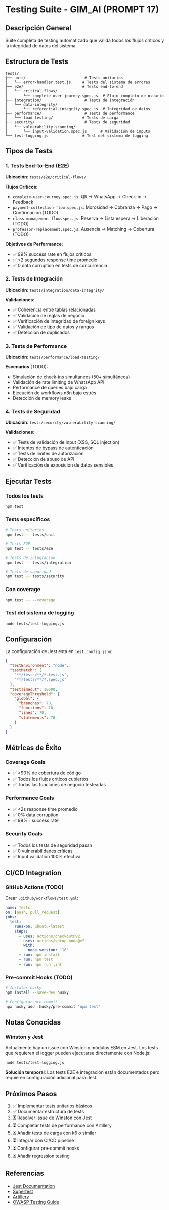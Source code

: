 # Testing Suite - GIM_AI (PROMPT 17)

## Descripción General

Suite completa de testing automatizado que valida todos los flujos críticos y la integridad de datos del sistema.

## Estructura de Tests

```
tests/
├── unit/                          # Tests unitarios
│   └── error-handler.test.js     # Tests del sistema de errores
├── e2e/                          # Tests end-to-end
│   └── critical-flows/
│       └── complete-user-journey.spec.js  # Flujo completo de usuario
├── integration/                   # Tests de integración
│   └── data-integrity/
│       └── referential-integrity.spec.js  # Integridad de datos
├── performance/                   # Tests de performance
│   └── load-testing/             # Tests de carga
├── security/                      # Tests de seguridad
│   └── vulnerability-scanning/
│       └── input-validation.spec.js      # Validación de inputs
└── test-logging.js               # Test del sistema de logging
```

## Tipos de Tests

### 1. Tests End-to-End (E2E)

**Ubicación**: `tests/e2e/critical-flows/`

**Flujos Críticos**:
- `complete-user-journey.spec.js`: QR → WhatsApp → Check-in → Feedback
- `payment-collection-flow.spec.js`: Morosidad → Cobranza → Pago → Confirmación (TODO)
- `class-management-flow.spec.js`: Reserva → Lista espera → Liberación (TODO)
- `professor-replacement.spec.js`: Ausencia → Matching → Cobertura (TODO)

**Objetivos de Performance**:
- ✅ 99% success rate en flujos críticos
- ✅ <2 segundos response time promedio
- ✅ 0 data corruption en tests de concurrencia

### 2. Tests de Integración

**Ubicación**: `tests/integration/data-integrity/`

**Validaciones**:
- ✅ Coherencia entre tablas relacionadas
- ✅ Validación de reglas de negocio
- ✅ Verificación de integridad de foreign keys
- ✅ Validación de tipo de datos y rangos
- ✅ Detección de duplicados

### 3. Tests de Performance

**Ubicación**: `tests/performance/load-testing/`

**Escenarios** (TODO):
- Simulación de check-ins simultáneos (50+ simultáneos)
- Validación de rate limiting de WhatsApp API
- Performance de queries bajo carga
- Ejecución de workflows n8n bajo estrés
- Detección de memory leaks

### 4. Tests de Seguridad

**Ubicación**: `tests/security/vulnerability-scanning/`

**Validaciones**:
- ✅ Tests de validación de input (XSS, SQL injection)
- ✅ Intentos de bypass de autenticación
- ✅ Tests de límites de autorización
- ✅ Detección de abuso de API
- ✅ Verificación de exposición de datos sensibles

## Ejecutar Tests

### Todos los tests
```bash
npm test
```

### Tests específicos
```bash
# Tests unitarios
npm test -- tests/unit

# Tests E2E
npm test -- tests/e2e

# Tests de integración
npm test -- tests/integration

# Tests de seguridad
npm test -- tests/security
```

### Con coverage
```bash
npm test -- --coverage
```

### Test del sistema de logging
```bash
node tests/test-logging.js
```

## Configuración

La configuración de Jest está en `jest.config.json`:

```json
{
  "testEnvironment": "node",
  "testMatch": [
    "**/tests/**/*.test.js",
    "**/tests/**/*.spec.js"
  ],
  "testTimeout": 10000,
  "coverageThreshold": {
    "global": {
      "branches": 70,
      "functions": 70,
      "lines": 70,
      "statements": 70
    }
  }
}
```

## Métricas de Éxito

### Coverage Goals
- ✅ >90% de cobertura de código
- ✅ Todos los flujos críticos cubiertos
- ✅ Todas las funciones de negocio testeadas

### Performance Goals
- ✅ <2s response time promedio
- ✅ 0% data corruption
- ✅ 99%+ success rate

### Security Goals
- ✅ Todos los tests de seguridad pasan
- ✅ 0 vulnerabilidades críticas
- ✅ Input validation 100% efectiva

## CI/CD Integration

### GitHub Actions (TODO)

Crear `.github/workflows/test.yml`:

```yaml
name: Tests
on: [push, pull_request]
jobs:
  test:
    runs-on: ubuntu-latest
    steps:
      - uses: actions/checkout@v2
      - uses: actions/setup-node@v2
        with:
          node-version: '18'
      - run: npm install
      - run: npm test
      - run: npm run lint
```

### Pre-commit Hooks (TODO)

```bash
# Instalar husky
npm install --save-dev husky

# Configurar pre-commit
npx husky add .husky/pre-commit "npm test"
```

## Notas Conocidas

### Winston y Jest
Actualmente hay un issue con Winston y módulos ESM en Jest. Los tests que requieren el logger pueden ejecutarse directamente con Node.js:

```bash
node tests/test-logging.js
```

**Solución temporal**: Los tests E2E e integración están documentados pero requieren configuración adicional para Jest.

## Próximos Pasos

1. ✅ Implementar tests unitarios básicos
2. ✅ Documentar estructura de tests
3. ⏳ Resolver issue de Winston con Jest
4. ⏳ Completar tests de performance con Artillery
5. ⏳ Añadir tests de carga con k6 o similar
6. ⏳ Integrar con CI/CD pipeline
7. ⏳ Configurar pre-commit hooks
8. ⏳ Añadir regression testing

## Referencias

- [Jest Documentation](https://jestjs.io/)
- [Supertest](https://github.com/visionmedia/supertest)
- [Artillery](https://www.artillery.io/)
- [OWASP Testing Guide](https://owasp.org/www-project-web-security-testing-guide/)
